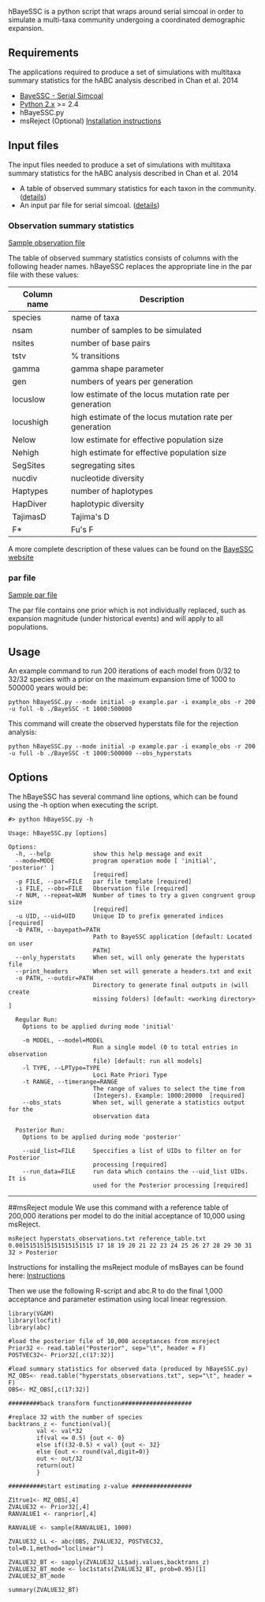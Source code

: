 hBayeSSC is a python script that wraps around serial simcoal in order to simulate a multi-taxa community undergoing a coordinated demographic expansion.

## Requirements
The applications required to produce a set of simulations with multitaxa summary statistics for the hABC analysis described in Chan et al. 2014  
 
 *  [BayeSSC - Serial Simcoal](http://www.stanford.edu/group/hadlylab/ssc/)   
 *  [Python 2.x](https://www.python.org/) >= 2.4   
 *  hBayeSSC.py
 *  msReject (Optional) [Installation instructions](#msreject-module)


## Input files
The input files needed to produce a set of simulations with multitaxa summary statistics for the hABC analysis described in Chan et al. 2014 
 *  A table of observed summary statistics for each taxon in the community. ([details](#observation-summary-statistics))
 *  An input par file for serial simcoal. ([details](#par-file))

### Observation summary statistics
[Sample observation file](/example_data/example_obs)  

The table of observed summary statistics consists of columns with the following header names.  hBayeSSC replaces the appropriate line in the par file with these values:

| Column name | Description |
| ----------- | ----------- |
| species     | name of taxa |
| nsam        | number of samples to be simulated |
| nsites      | number of base pairs |
| tstv        | % transitions |
| gamma       | gamma shape parameter |
| gen         | numbers of years per generation |
| locuslow    | low estimate of the locus mutation rate per generation |
| locushigh   | high estimate of the locus mutation rate per generation |
| Nelow       | low estimate for effective population size |
| Nehigh      | high estimate for effective population size |
| SegSites    | segregating sites |
| nucdiv      | nucleotide diversity |
| Haptypes    | number of haplotypes |
| HapDiver    | haplotypic diversity |
| TajimasD    | Tajima's D |
| F*          | Fu's F |

A more complete description of these values can be found on the [BayeSSC website](http://www.stanford.edu/group/hadlylab/ssc/)

### par file
[Sample par file](/example_data/example.par)  

The par file contains one prior which is not individually replaced, such as expansion magnitude (under historical events) and will apply to all populations.

## Usage

An example command to run 200 iterations of each model from 0/32 to 32/32 species with a prior on the maximum expansion time of 1000 to 500000 years would be: 
```
python hBayeSSC.py --mode initial -p example.par -i example_obs -r 200 -u full -b ./BayeSSC -t 1000:500000
```

This command will create the observed hyperstats file for the rejection analysis: 
```
python hBayeSSC.py --mode initial -p example.par -i example_obs -r 200 -u full -b ./BayeSSC -t 1000:500000 --obs_hyperstats
```

## Options
The hBayeSSC has several command line options, which can be found using the -h option when executing the script.  

```  
#> python hBayeSSC.py -h

Usage: hBayeSSC.py [options]

Options:
  -h, --help            show this help message and exit
  --mode=MODE           program operation mode [ 'initial', 'posterior' ]
                        [required]
  -p FILE, --par=FILE   par file template [required]
  -i FILE, --obs=FILE   Observation file [required]
  -r NUM, --repeat=NUM  Number of times to try a given congruent group size
                        [required]
  -u UID, --uid=UID     Unique ID to prefix generated indices [required]
  -b PATH, --bayepath=PATH
                        Path to BayeSSC application [default: Located on user
                        PATH]
  --only_hyperstats     When set, will only generate the hyperstats file
  --print_headers       When set will generate a headers.txt and exit
  -o PATH, --outdir=PATH
                        Directory to generate final outputs in (will create
                        missing folders) [default: <working directory> ]

  Regular Run:
    Options to be applied during mode 'initial'

    -m MODEL, --model=MODEL
                        Run a single model (0 to total entries in observation
                        file) [default: run all models]
    -l TYPE, --LPType=TYPE
                        Loci Rate Priori Type
    -t RANGE, --timerange=RANGE
                        The range of values to select the time from
                        (Integers). Example: 1000:20000  [required]
    --obs_stats         When set, will generate a statistics output for the
                        observation data

  Posterior Run:
    Options to be applied during mode 'posterior'

    --uid_list=FILE     Speccifies a list of UIDs to filter on for Posterior
                        processing [required]
    --run_data=FILE     run data which contains the --uid_list UIDs.  It is
                        used for the Posterior processing [required]
```  

------------------------------------------------------------------------------------


##msReject module
We use this command with a reference table of 200,000 iterations per model to do the initial acceptance of 10,000 using msReject. 
```
msReject hyperstats_observations.txt reference_table.txt 0.0015151515151515151515 17 18 19 20 21 22 23 24 25 26 27 28 29 30 31 32 > Posterior
```
Instructions for installing the msReject module of msBayes can be found here:
[Instructions](https://docs.google.com/document/d/1enMQaogxOs0RppAmE8KcGU3nNjzotuiycAl6I1s0KYg/edit)

Then we use the following R-script and abc.R to do the final 1,000 acceptance and parameter estimation using local linear regression.

```
library(VGAM)
library(locfit)
library(abc)

#load the posterior file of 10,000 acceptances from msreject
Prior32 <- read.table("Posterior", sep="\t", header = F)
POSTVEC32<- Prior32[,c(17:32)]

#load summary statistics for observed data (produced by hBayeSSC.py)
MZ_OBS<- read.table("hyperstats_observations.txt", sep="\t", header = F)
OBS<- MZ_OBS[,c(17:32)] 

#########back transform function####################

#replace 32 with the number of species
backtrans_z <- function(val){
	    val <- val*32
	    if(val <= 0.5) {out <- 0}
	    else if((32-0.5) < val) {out <- 32}
	    else {out <- round(val,digit=0)}
	    out <- out/32
	    return(out)
	    }

##########start estimating z-value #################

Z1true1<- MZ_OBS[,4]
ZVALUE32 <- Prior32[,4]
RANVALUE1 <- ranprior[,4]

RANVALUE <- sample(RANVALUE1, 1000)

ZVALUE32_LL <- abc(OBS, ZVALUE32, POSTVEC32, tol=0.1,method="loclinear")

ZVALUE32_BT <- sapply(ZVALUE32_LL$adj.values,backtrans_z)
ZVALUE32_BT_mode <- loc1stats(ZVALUE32_BT, prob=0.95)[1]
ZVALUE32_BT_mode

summary(ZVALUE32_BT)
```
